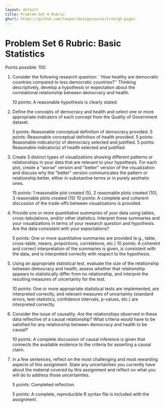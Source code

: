 ```yaml
---
layout: default
title: Problem Set 6 Rubric
ghurl: https://github.com/leeper/designcourse/tree/gh-pages
---
```


# Problem Set 6 Rubric: Basic Statistics #

Points possible: 100

 1. Consider the following research question: ``How healthy are democratic countries compared to less democratic countries?'' Thinking descriptively, develop a hypothesis or expectation about the correlational relationship between democracy and health.
 
    10 points: A reasonable hypothesis is clearly stated.
 
 2. Define the concepts of democracy and health and select one or more appropriate indicators of each concept from the Quality of Government dataset.
 
    5 points: Reasonable conceptual definition of democracy provided.
    5 points: Reasonable conceptual definition of health provided.
    5 points: Reasonable indicator(s) of democracy selected and justified.
    5 points: Reasonable indicator(s) of health selected and justified.
 
 3. Create 3 distinct types of visualizations showing different patterns or relationships in your data that are relevant to your hypothesis. For each plot, create a "worse" version and "better" version of the visualization and discuss why the "better" version communicates the pattern or relationship better, either in substantive terms or in purely aesthetic ones.
 
    15 points: 1 reasonable plot created (5), 2 reasonable plots created (10), 3 reasonable plots created (15)
    10 points: A complete and coherent discussion of the trade-offs between visualizations is provided.
 
 4. Provide one or more quantitative summaries of your data using tables, cross-tabulations, and/or other statistics. Interpret these summaries and your visualizations in terms of your research question and hypothesis. Are the data consistent with your expectations?
 
    5 points: One or more quantitative summaries are provided (e.g., table, cross-table, means, proportions, correlations, etc.)
    10 points: A coherent and correct interpretation of the summaries is given, is consistent with the data, and is interpreted correctly with respect to the hypothesis.
 
 5. Using an appropriate statistical test, evaluate the size of the relationship between democracy and health, assess whether that relationship appears to statistically differ from no relationship, and interpret the resulting measures of uncertainty for the test.
 
    10 points: One or more appropriate statistical tests are implemented, are interpreted correctly, and relevant measures of uncertainty (standard errors, test-statistics, confidence intervals, p-values, etc.) are interpreted correctly.
 
 6. Consider the issue of causality. Are the relationships observed in these data reflective of a causal relationship? What criteria would have to be satisfied for any relationship between democracy and health to be causal?
 
    10 points: A complete discussion of causal inference is given that connects the available evidence to the criteria for asserting a causal claim.
 
 7. In a few sentences, reflect on the most challenging and most rewarding aspects of this assignment. State any uncertainties you currently have about the material covered by this assignment and reflect on what you will do to address those uncertainties.

    5 points: Completed reflection.
    
    5 points: A complete, reproducible R syntax file is included with the assignment.
